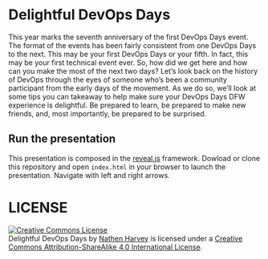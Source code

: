 # Delightful DevOps Days

This year marks the seventh anniversary of the first DevOps Days event. The format of the events has been fairly consistent from one DevOps Days to the next. This may be your first DevOps Days or your fifth. In fact, this may be your first technical event ever. So, how did we get here and how can you make the most of the next two days? Let’s look back on the history of DevOps through the eyes of someone who’s been a community participant from the early days of the movement. As we do so, we’ll look at some tips you can takeaway to help make sure your DevOps Days DFW experience is delightful. Be prepared to learn, be prepared to make new friends, and, most importantly, be prepared to be surprised.

## Run the presentation

This presentation is composed in the [reveal.js](http://lab.hakim.se/reveal-js/#/) framework.  Dowload or clone this repository and open `index.html` in your browser to launch the presentation.  Navigate with left and right arrows.

# LICENSE

<a rel="license" href="http://creativecommons.org/licenses/by-sa/4.0/"><img alt="Creative Commons License" style="border-width:0" src="https://i.creativecommons.org/l/by-sa/4.0/88x31.png" /></a><br /><span xmlns:dct="http://purl.org/dc/terms/" property="dct:title">Delightful DevOps Days</span> by <a xmlns:cc="http://creativecommons.org/ns#" href="http://nathenharvey.com" property="cc:attributionName" rel="cc:attributionURL">Nathen Harvey</a> is licensed under a <a rel="license" href="http://creativecommons.org/licenses/by-sa/4.0/">Creative Commons Attribution-ShareAlike 4.0 International License</a>.

